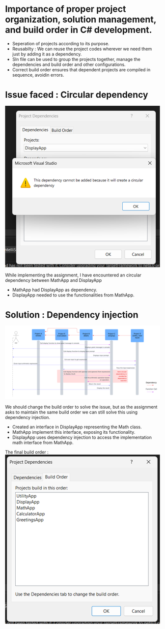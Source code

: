 # Importance of proper project organization, solution management, and build order in C# development.

- Seperation of projects according to its purpose.
- Reusabilty : We can reuse the project codes wherever we need them just by adding it as a dependency.
- Sln file can be used to group the projects together, manage the dependencies and build order and other configurations.
- Correct build order ensures that dependent projects are compiled in sequence, avoidin errors.

# Issue faced : Circular dependency

![Error](Assets/Screenshots/Error.png)

While implementing the assignment, I have encountered an circular dependency between MathApp and DisplayApp
- MathApp had DisplayApp as dependency.
- DisplayApp needed to use the functionalities from MathApp.

# Solution : Dependency injection


![Error](Assets/SequenceDiagram/SequenceDiagram.png)


We should change the build order to solve the issue, but as the assignment asks to maintain the same build order we can still solve this using dependency injection.
- Created an interface in DisplayApp representing the Math class.
- MathApp implement this interface, exposing its functionality.
- DisplayApp uses dependency injection to access the implementation math interface from MathApp.

The final build order : 
![Error](Assets/Screenshots/BuildOrder.png)

